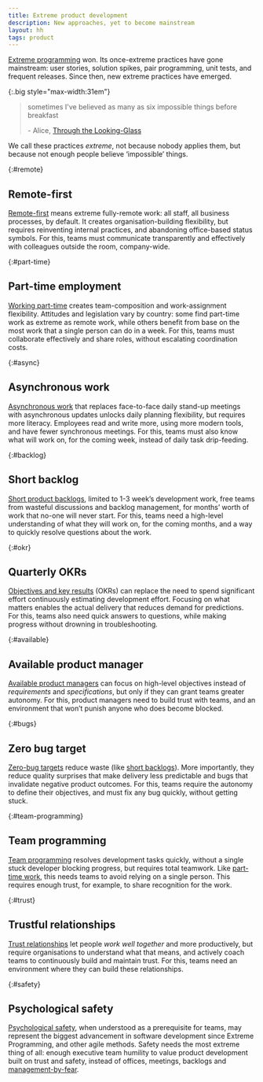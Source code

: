 ```yaml
---
title: Extreme product development
description: New approaches, yet to become mainstream
layout: hh
tags: product
---
```


<!-- <= 635 words -->

<!-- 
1. Remote-first
2. ✅ Part-time employment
3. Asynchronous work
4. ✅ Short backlog
5. Quarterly OKRs
6. ✅ Available product manager
7. ✅ Zero bug target
8. Team programming
9. Trustful relationships
10. Psychological safety
-->

[Extreme programming](http://www.extremeprogramming.org) won.
Its once-extreme practices have gone mainstream:
user stories, solution spikes, pair programming, unit tests, and frequent releases.
Since then, new extreme practices have emerged.

{:.big style="max-width:31em"}
> sometimes I've believed as many as six impossible things before breakfast
>
> \- Alice,
> [Through the Looking-Glass](https://en.wikiquote.org/wiki/Through_the_Looking-Glass#Chapter_5:_Wool_and_Water)

We call these practices _extreme_, not because nobody applies them,
but because not enough people believe ‘impossible’ things.

{:#remote}
## Remote-first

[Remote-first](https://remote.com/blog/remote-first)
means extreme fully-remote work:
all staff, all business processes, by default.
It creates organisation-building flexibility,
but requires reinventing internal practices,
and abandoning office-based status symbols.
For this, teams must communicate transparently and effectively with colleagues outside the room,
company-wide.

{:#part-time}
## Part-time employment

[Working part-time](part-time) creates team-composition and work-assignment flexibility.
Attitudes and legislation vary by country:
some find part-time work as extreme as remote work,
while others benefit from base on the most work that a single person can do in a week.
For this, teams must collaborate effectively and share roles,
without escalating coordination costs.

{:#async}
## Asynchronous work

[Asynchronous work](https://miro.com/blog/asynchronous-work-guide/)
that replaces face-to-face daily stand-up meetings with asynchronous updates
unlocks daily planning flexibility,
but requires more literacy.
Employees read and write more,
using more modern tools,
and have fewer synchronous meetings.
For this, teams must also know what will work on, for the coming week,
instead of daily task drip-feeding.

{:#backlog}
## Short backlog

[Short product backlogs](backlog-shrinkage),
limited to 1-3 week’s development work,
free teams from wasteful discussions and backlog management,
for months’ worth of work that no-one will never start.
For this, teams need a high-level understanding of what they will work on,
for the coming months, and a way to quickly resolve questions about the work.

{:#okr}
## Quarterly OKRs

[Objectives and key results](https://www.oreilly.com/content/introduction-to-okrs/) (OKRs)
can replace the need to spend significant effort continuously estimating development effort.
Focusing on what matters enables the actual delivery that reduces demand for predictions.
For this, teams also need quick answers to questions,
while making progress without drowning in troubleshooting.

{:#available}
## Available product manager

[Available product managers](two-minute-rule)
can focus on high-level objectives instead of _requirements_ and _specifications_,
but only if they can grant teams greater autonomy.
For this, product managers need to build trust with teams,
and an environment that won’t punish anyone who does become blocked.

{:#bugs}
## Zero bug target

[Zero-bug targets](zero-bug-policy) reduce waste (like [short backlogs](#backlog)).
More importantly, they reduce quality surprises that make delivery less predictable
and bugs that invalidate negative product outcomes.
For this, teams require the autonomy to define their objectives,
and must fix any bug quickly, without getting stuck.

{:#team-programming}
## Team programming

[Team programming](https://en.wikipedia.org/wiki/Team_programming)
resolves development tasks quickly, without a single stuck developer blocking progress,
but requires total teamwork.
Like [part-time work](#part-time), this needs teams to avoid relying on a single person.
This requires enough trust, for example, to share recognition for the work.

{:#trust}
## Trustful relationships

[Trust relationships](https://scand.com/company/blog/how-to-build-a-successful-distributed-software-development-team/)
let people _work well together_ and more productively,
but require organisations to understand what that means,
and actively coach teams to continuously build and maintain trust.
For this, teams need an environment where they can build these relationships.

{:#safety}
## Psychological safety

[Psychological safety](https://en.wikipedia.org/wiki/Psychological_safety),
when understood as a prerequisite for teams,
may represent the biggest advancement in software development since Extreme Programming,
and other agile methods.
Safety needs the most extreme thing of all: 
enough executive team humility to value product development built on trust and safety, 
instead of offices, meetings, backlogs and
[management-by-fear](https://www.entrepreneur.com/leadership/unveiling-the-link-between-fear-based-management-and/452744).
